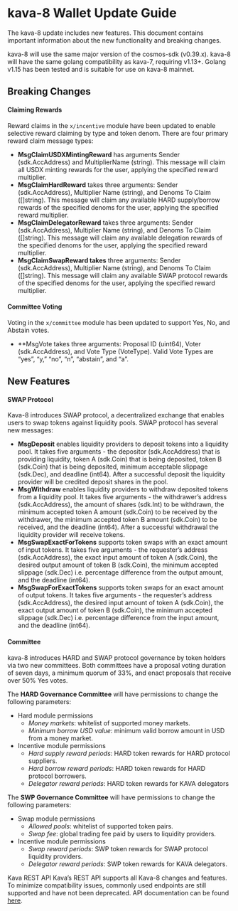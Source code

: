 # kava-8 Wallet Update Guide
The kava-8 update includes new features. This document contains important information about the new functionality and breaking changes.

kava-8 will use the same major version of the cosmos-sdk (v0.39.x).  kava-8 will have the same golang compatibility as kava-7, requiring v1.13+. Golang v1.15 has been tested and is suitable for use on kava-8 mainnet.

## Breaking Changes

#### Claiming Rewards
Reward claims in the `x/incentive` module have been updated to enable selective reward claiming by type and token denom. There are four primary reward claim message types:

- **MsgClaimUSDXMintingReward** has arguments Sender (sdk.AccAddress) and MultiplierName (string). This message will claim all USDX minting rewards for the user, applying the specified reward multiplier.
- **MsgClaimHardReward** takes three arguments: Sender (sdk.AccAddress), Multiplier Name (string), and Denoms To Claim ([]string). This message will claim any available HARD supply/borrow rewards of the specified denoms for the user, applying the specified reward multiplier.
- **MsgClaimDelegatorReward** takes three arguments: Sender (sdk.AccAddress), Multiplier Name (string), and Denoms To Claim ([]string). This message will claim any available delegation rewards of the specified denoms for the user, applying the specified reward multiplier.
- **MsgClaimSwapReward takes** three arguments: Sender (sdk.AccAddress), Multiplier Name (string), and Denoms To Claim ([]string). This message will claim any available SWAP protocol rewards of the specified denoms for the user, applying the specified reward multiplier.

#### Committee Voting
Voting in the `x/committee` module has been updated to support Yes, No, and Abstain votes.
- **MsgVote takes three arguments: Proposal ID (uint64), Voter (sdk.AccAddress), and Vote Type (VoteType). Valid Vote Types are “yes”, “y,” “no”, “n”, “abstain”, and “a”.

## New Features
#### SWAP Protocol
Kava-8 introduces SWAP protocol, a decentralized exchange that enables users to swap tokens against liquidity pools. SWAP protocol has several new messages:


- **MsgDeposit** enables liquidity providers to deposit tokens into a liquidity pool. It takes five arguments - the depositor (sdk.AccAddress) that is providing liquidity, token A (sdk.Coin) that is being deposited, token B (sdk.Coin) that is being deposited, minimum acceptable slippage (sdk.Dec), and deadline (int64). After a successful deposit the liquidity provider will be credited deposit shares in the pool.
- **MsgWithdraw** enables liquidity providers to withdraw deposited tokens from a liquidity pool. It takes five arguments - the withdrawer’s address (sdk.AccAddress), the amount of shares (sdk.Int) to be withdrawn, the minimum accepted token A amount (sdk.Coin) to be received by the withdrawer, the minimum accepted token B amount (sdk.Coin) to be received, and the deadline (int64). After a successful withdrawal the liquidity provider will receive tokens.
- **MsgSwapExactForTokens** supports token swaps with an exact amount of input tokens. It takes five arguments - the requester’s address (sdk.AccAddress), the exact input amount of token A (sdk.Coin), the desired output amount of token B (sdk.Coin), the minimum accepted slippage (sdk.Dec) i.e. percentage difference from the output amount, and the deadline (int64).
- **MsgSwapForExactTokens** supports token swaps for an exact amount of output tokens. It takes five arguments - the requester’s address (sdk.AccAddress), the desired input amount of token A (sdk.Coin), the exact output amount of token B (sdk.Coin), the minimum accepted slippage (sdk.Dec) i.e. percentage difference from the input amount, and the deadline (int64).

#### Committee
kava-8 introduces HARD and SWAP protocol governance by token holders via two new committees. Both committees have a proposal voting duration of seven days, a minimum quorum of 33%, and enact proposals that receive over 50% Yes votes.

The **HARD Governance Committee** will have permissions to change the following parameters:
- Hard module permissions
   - *Money markets*: whitelist of supported money markets. 
   - *Minimum borrow USD value*: minimum valid borrow amount in USD from a money market.
- Incentive module permissions
   - *Hard supply reward periods*: HARD token rewards for HARD protocol suppliers.
   - *Hard borrow reward periods*: HARD token rewards for HARD protocol borrowers.
   - *Delegator reward periods*: HARD token rewards for KAVA delegators

The **SWP Governance Committee** will have permissions to change the following parameters:
- Swap module permissions
   - *Allowed pools*: whitelist of supported token pairs.
   - *Swap fee*: global trading fee paid by users to liquidity providers.
- Incentive module permissions
   - *Swap reward periods*: SWP token rewards for SWAP protocol liquidity providers.
   - *Delegator reward periods*: SWP token rewards for KAVA delegators.

Kava REST API
Kava’s REST API supports all Kava-8 changes and features. To minimize compatibility issues, commonly used endpoints are still supported and have not been deprecated. API documentation can be found [here](https://swagger.kava.io/). 
